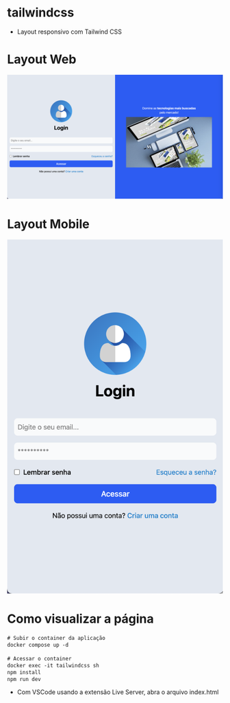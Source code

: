 # tailwindcss

- Layout responsivo com Tailwind CSS

# Layout Web
![Layout Web](./src/assets/web.png)

# Layout Mobile
![Layout Mobile](./src/assets/mobile.png)

# Como visualizar a página

```shell
# Subir o container da aplicação
docker compose up -d

# Acessar o container
docker exec -it tailwindcss sh
npm install
npm run dev
```
- Com VSCode usando a extensão Live Server, abra o arquivo index.html